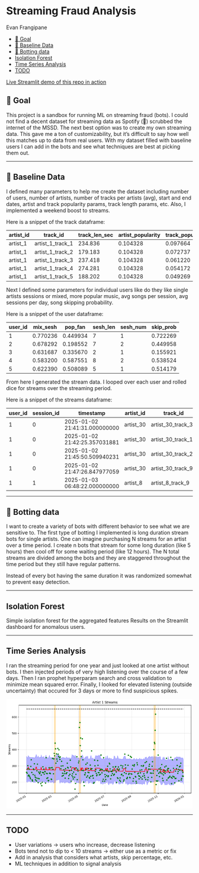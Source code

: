# Streaming Fraud Analysis
Evan Frangipane

- [🧠 Goal](#brain-goal)
- [🤹 Baseline Data](#juggling_person-baseline-data)
- [🤖 Botting data](#robot-botting-data)
- [Isolation Forest](#isolation-forest)
- [Time Series Analysis](#time-series-analysis)
- [TODO](#todo)

[Live Streamlit demo of this repo in
action](https://streamingfraud.streamlit.app/)

## 🧠 Goal

This project is a sandbox for running ML on streaming fraud (bots). I
could not find a decent dataset for streaming data as Spotify (🤮)
scrubbed the internet of the MSSD. The next best option was to create my
own streaming data. This gave me a ton of customizability, but it’s
difficult to say how well this matches up to data from real users. With
my dataset filled with baseline users I can add in the bots and see what
techniques are best at picking them out.

------------------------------------------------------------------------

## 🤹 Baseline Data

I defined many parameters to help me create the dataset including number
of users, number of artists, number of tracks per artists (avg), start
and end dates, artist and track popularity params, track length params,
etc. Also, I implemented a weekend boost to streams.

Here is a snippet of the track dataframe:

| artist_id | track_id | track_len_sec | artist_popularity | track_popularity | total_track_popularity |
|----|----|----|----|----|----|
| artist_1 | artist_1_track_1 | 234.836 | 0.104328 | 0.097664 | 0.010189 |
| artist_1 | artist_1_track_2 | 179.183 | 0.104328 | 0.072737 | 0.007589 |
| artist_1 | artist_1_track_3 | 237.418 | 0.104328 | 0.061220 | 0.006387 |
| artist_1 | artist_1_track_4 | 274.281 | 0.104328 | 0.054172 | 0.005652 |
| artist_1 | artist_1_track_5 | 188.202 | 0.104328 | 0.049269 | 0.005140 |

Next I defined some parameters for individual users like do they like
single artists sessions or mixed, more popular music, avg songs per
session, avg sessions per day, song skipping probability.

Here is a snippet of the user dataframe:

| user_id | mix_sesh | pop_fan  | sesh_len | sesh_num | skip_prob |
|---------|----------|----------|----------|----------|-----------|
| 1       | 0.770236 | 0.449934 | 7        | 1        | 0.722269  |
| 2       | 0.678292 | 0.198552 | 7        | 2        | 0.449958  |
| 3       | 0.631687 | 0.335670 | 2        | 1        | 0.155921  |
| 4       | 0.583200 | 0.587551 | 8        | 2        | 0.538524  |
| 5       | 0.622390 | 0.508089 | 5        | 1        | 0.514179  |

From here I generated the stream data. I looped over each user and
rolled dice for streams over the streaming period.

Here is a snippet of the streams dataframe:

| user_id | session_id | timestamp | artist_id | track_id | track_duration_sec | listen_duration_sec | is_bot |
|----|----|----|----|----|----|----|----|
| 1 | 0 | 2025-01-02 21:41:31.000000000 | artist_30 | artist_30_track_30 | 172.992492 | 54.357032 | False |
| 1 | 0 | 2025-01-02 21:42:25.357031881 | artist_30 | artist_30_track_10 | 205.152908 | 205.152908 | False |
| 1 | 0 | 2025-01-02 21:45:50.509940231 | artist_30 | artist_30_track_25 | 209.933866 | 96.338037 | False |
| 1 | 0 | 2025-01-02 21:47:26.847977059 | artist_30 | artist_30_track_9 | 196.974013 | 35.726356 | False |
| 1 | 1 | 2025-01-03 06:48:22.000000000 | artist_8 | artist_8_track_9 | 89.516270 | 39.074505 | False |

------------------------------------------------------------------------

## 🤖 Botting data

I want to create a variety of bots with different behavior to see what
we are sensitive to. The first type of botting I implemented is long
duration stream bots for single artists. One can imagine purchasing N
streams for an artist over a time period. I create n bots that stream
for some long duration (like 5 hours) then cool off for some waiting
period (like 12 hours). The N total streams are divided among the bots
and they are staggered throughout the time period but they still have
regular patterns.

Instead of every bot having the same duration it was randomized somewhat
to prevent easy detection.

------------------------------------------------------------------------

## Isolation Forest

Simple isolation forest for the aggregated features Results on the
Streamlit dashboard for anomalous users.

------------------------------------------------------------------------

## Time Series Analysis

I ran the streaming period for one year and just looked at one artist
without bots. I then injected periods of very high listening over the
course of a few days. Then I ran prophet hyperparam search and cross
validation to minimize mean squared error. Finally, I looked for
elevated listening (outside uncertainty) that occured for 3 days or more
to find suspicious spikes.

![](images/timeseries.png)

------------------------------------------------------------------------

## TODO

- User variations -\> users who increase, decrease listening
- Bots tend not to dip to \< 10 streams -\> either use as a metric or
  fix
- Add in analysis that considers what artists, skip percentage, etc.
- ML techniques in addition to signal analysis
